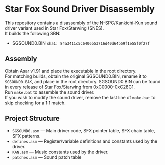 # Star Fox Sound Driver Disassembly
This repository contains a disassembly of the N-SPC/Kankichi-Kun sound driver variant used in Star Fox/Starwing (SNES).  
It builds the following SBN:  
- SGSOUND0.BIN ``sha1: 84a3411c5c6406b53716d40d64b59f1e55f0f27f``

## Assembly
Obtain Asar v1.91 and place the executable in the root directory.  
For matching builds, obtain the original SGSOUND0.BIN, rename it to ``SGSOUND0.BAK``, and place in the root directory. SGSOUND0.BIN can be found in every release of Star Fox/Starwing from 0xC0000-0xC28C1.  
Run ``make.bat`` to assemble the sound driver.  
If you wish to modify the sound driver, remove the last line of ``make.bat`` to skip checking for a 1:1 match.  

## Project Structure

- `SGSOUND0.asm` — Main driver code, SFX pointer table, SFX chain table, SFX patterns.
- `defines.asm` — Register/variable definitions and constants used by the driver.
- `KAN.asm` — Music constants used by the driver.
- `patches.asm` — Sound patch table
